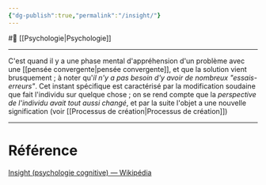```yaml
---
{"dg-publish":true,"permalink":"/insight/"}
---
```


#🌲 [[Psychologie\|Psychologie]] 

---

C'est quand il y a une phase mental d'appréhension d'un problème avec une [[pensée convergente\|pensée convergente]], et que la solution vient brusquement ; à noter qu'*il n'y a pas besoin d'y avoir de nombreux "essais-erreurs"*. Cet instant spécifique est caractérisé par la modification soudaine que fait l'individu sur quelque chose ; on se rend compte que la *perspective de l'individu avait tout aussi changé*, et par la suite l'objet a une nouvelle signification (voir [[Processus de création\|Processus de création]])

---
# Référence
[Insight (psychologie cognitive) — Wikipédia](https://fr.m.wikipedia.org/wiki/Insight_(psychologie_cognitive))